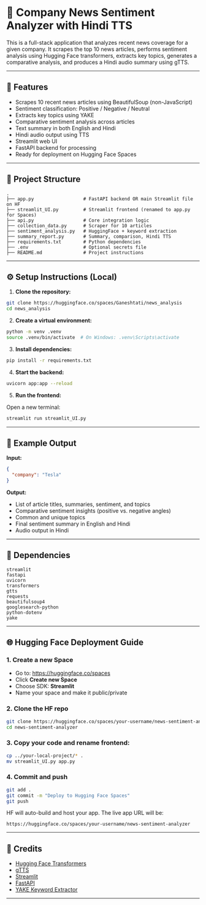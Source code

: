# 📰 Company News Sentiment Analyzer with Hindi TTS

This is a full-stack application that analyzes recent news coverage for a given company. It scrapes the top 10 news articles, performs sentiment analysis using Hugging Face transformers, extracts key topics, generates a comparative analysis, and produces a Hindi audio summary using gTTS.

---

## 🚀 Features

- Scrapes 10 recent news articles using BeautifulSoup (non-JavaScript)
- Sentiment classification: Positive / Negative / Neutral
- Extracts key topics using YAKE
- Comparative sentiment analysis across articles
- Text summary in both English and Hindi
- Hindi audio output using TTS
- Streamlit web UI
- FastAPI backend for processing
- Ready for deployment on Hugging Face Spaces

---

## 📁 Project Structure

```
.
├── app.py                  # FastAPI backend OR main Streamlit file on HF
├── streamlit_UI.py         # Streamlit frontend (renamed to app.py for Spaces)
├── api.py                  # Core integration logic
├── collection_data.py      # Scraper for 10 articles
├── sentiment_analysis.py   # HuggingFace + keyword extraction
├── summary_report.py       # Summary, comparison, Hindi TTS
├── requirements.txt        # Python dependencies
├── .env                    # Optional secrets file
├── README.md               # Project instructions
```

---

## ⚙️ Setup Instructions (Local)

1. **Clone the repository:**

```bash
git clone https://huggingface.co/spaces/Ganeshtati/news_analysis
cd news_analysis
```

2. **Create a virtual environment:**

```bash
python -m venv .venv
source .venv/bin/activate  # On Windows: .venv\Scripts\activate
```

3. **Install dependencies:**

```bash
pip install -r requirements.txt
```

4. **Start the backend:**

```bash
uvicorn app:app --reload
```

5. **Run the frontend:**

Open a new terminal:

```bash
streamlit run streamlit_UI.py
```

---

## 🧪 Example Output

**Input:**
```json
{
  "company": "Tesla"
}
```

**Output:**
- List of article titles, summaries, sentiment, and topics
- Comparative sentiment insights (positive vs. negative angles)
- Common and unique topics
- Final sentiment summary in English and Hindi
- Audio output in Hindi

---

## 🧠 Dependencies

```text
streamlit
fastapi
uvicorn
transformers
gtts
requests
beautifulsoup4
googlesearch-python
python-dotenv
yake
```

---

## 🌐 Hugging Face Deployment Guide

### 1. Create a new Space
- Go to: https://huggingface.co/spaces
- Click **Create new Space**
- Choose SDK: **Streamlit**
- Name your space and make it public/private

### 2. Clone the HF repo

```bash
git clone https://huggingface.co/spaces/your-username/news-sentiment-analyzer
cd news-sentiment-analyzer
```

### 3. Copy your code and rename frontend:

```bash
cp ../your-local-project/* .
mv streamlit_UI.py app.py
```

### 4. Commit and push

```bash
git add .
git commit -m "Deploy to Hugging Face Spaces"
git push
```

HF will auto-build and host your app. The live app URL will be:

```
https://huggingface.co/spaces/your-username/news-sentiment-analyzer
```

---

## 🙌 Credits

- [Hugging Face Transformers](https://huggingface.co/models)
- [gTTS](https://pypi.org/project/gTTS/)
- [Streamlit](https://streamlit.io/)
- [FastAPI](https://fastapi.tiangolo.com/)
- [YAKE Keyword Extractor](https://github.com/LIAAD/yake)

---
